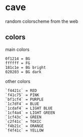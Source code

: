 # cave
random colorscheme from the web

## colors
main colors
```
0f1214 = BG
ffffff = FG
181c1e = BG bright
020203 = BG dark
```


other colors
```
`f4421c` = RED
`f41c75` = PINK
`bf1cf4` = PURPLE
`1c7df4` = BLUE
`1cdaf4` = LIGHT BLUE
`1cf4a4` = LIGHT GREEN
`1cf43c` = GREEN
`c2f41c` = TOXIC
`f4b21c` = ORANGE
`f4f41c` = YELLOW
```
